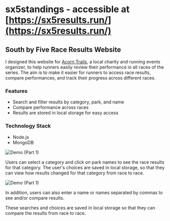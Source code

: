 # sx5standings - accessible at [https://sx5results.run/](https://sx5results.run/)

## **South by Five Race Results Website**

I designed this website for [Acorn Trails](https://acorntrails.run/), a local charity and running events organizer, to help runners easily review their performance in all races of the series. The aim is to make it easier for runners to access race results, compare performances, and track their progress across different races.


### **Features**

- Search and filter results by category, park, and name
- Compare performance across races
 - Results are stored in local storage for easy access
 

### **Technology Stack**
- Node.js
- MongoDB


![Demo (Part 1)](https://media.giphy.com/media/4NNUGzNcWRUoTnvy1d/giphy.gif)

Users can select a category and click on park names to see the race results for that category. The user's choices are saved in local storage, so that they can view how results changed for that category from race to race.

![Demo (Part 1)](https://media.giphy.com/media/ZdeRLJ6CulRmTlNlEE/giphy.gif)

In addition, users can also enter a name or names separated by commas to see and/or compare results.

These searches and choices are saved in local storage so that they can compare the results from race to race.
